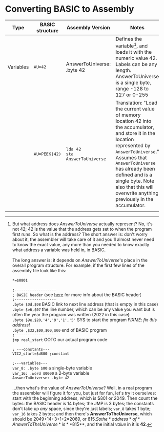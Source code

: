 # Converting BASIC to Assembly

|Type           |BASIC structure                |Assembly Version                       |Notes                                |
|---------------|-------------------------------|---------------------------------------|-------------------------------------|
| Variables     | `AU=42`                       | AnswerToUniverse:  .byte 42           | Defines the variable[^1], and loads it with the numeric value 42. Labels can be any length. AnswerToUniverse is a single byte, range -128 to 127 or 0-255 |
|               | `AU=PEEK(42)`                 | `lda 42`<BR> `sta AnswerToUniverse`<BR> | Translation: "Load the current value of memory location 42 into the accumulator, and store it in the location represented by `AnswerToUniverse`."<br>Assumes that `AnswerToUniverse` has already been defined and is a single byte. Note also that this will overwrite anything previously in the accumulator. |
|               | 

[^1]: But what address does *AnswerToUniverse* actually represent? No, it's not 42; 42 is the value that the address gets set to when the program first runs. So what is the address? The short answer is: don't worry about it, the assembler will take care of it and you'll almost never need to know the exact value, any more than you needed to know exactly what address a variable was held in, in BASIC. <br><br>
The long answer is: it depends on *AnswerToUniverse*'s place in the overall program structure. For example, if the first few lines of the assembly file look like this: 
  <br><br>`*=$0801` 
  <br><br>`;-------------------` 
  <br>`; BASIC header`                            (see [here](https:google.com) for more info about the BASIC header) 
  <br>`;-------------------` 
  <br>`.byte $0d,$08`                             BASIC link to next line address (that is empty in this case)
  <br>`.byte $e6,$07`                             the line number, which can be any value you want but is often the year the program was written (2022 in this case)
  <br>`.byte $9e,$20,'4','9','1','5'`             SYS  to start the program *FIXME: fix this address!*
  <br>`.byte ,$32,$00,$00,$00`                    end of BASIC program
  <br>`;-------------------` 
  <br> `jmp real_start`                           GOTO our actual program code
  <br><br>`; ---constants---` 
  <br>`VIC2_start=$d800 ;constant` 
  <br><br>`;---variables---` 
  <br>`var_8: .byte $00`                          a single-byte variable
  <br>`var_16: .word $0000`                       a 2-byte variable
  <br>`AnswerToUniverse: .byte 42` 
  <br><br>...then what's the value of *AnswerToUniverse*? Well, in a real program the assembler will figure it for you, but just for fun, let's try it ourselves: start with the beginning address, which is $801 or 2049. Then count the bytes: the BASIC header is 14 bytes; the JMP is 3 bytes; the constants don't take up *any* space, since they're just labels; `var_8` takes 1 byte; `var_16` takes 2 bytes; and then there's **AnswerToTheUniverse**, which should be 2049+14+3+1+2=2069, or $815. So the *address* of *AnswerToTheUniverse* is **$815**, and the initial *value* in it is **42**.
